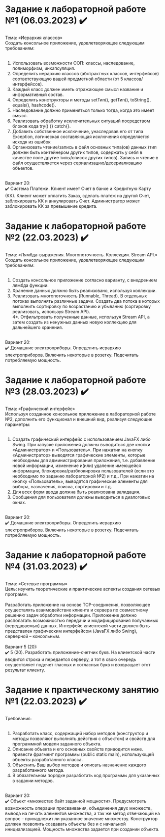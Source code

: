 # **Задание к лабораторной работе №1 (06.03.2023) ✔️**<br/>
Тема: «Иерархия классов»<br/>
Создать консольное приложение, удовлетворяющее следующим требованиям:<br/>
<br/>
1. Использовать возможности ООП: классы, наследование, полиморфизм, инкапсуляция.<br/>
2. Определить иерархию классов (абстрактных классов, интерфейсов) соответствующую вашей предметной области (от 5 классов/интерфейсов).<br/>
3. Каждый класс должен иметь отражающее смысл название и информативный состав.<br/>
4. Определить конструкторы и методы setТип(), getТип(), toString(), equals(), hashcode().<br/>
5. Наследование должно применяться только тогда, когда это имеет смысл.<br/>
6. Реализовать обработку исключительных ситуаций посредством блоков кода try() {} catch{}.<br/>
7. Добавить собственное исключение, унаследовав его от типа Exception, логическая составляющая исключения определяется исходя из ошибок<br/>
8. Организовать чтение/запись в файл основных типа(ов) данных (тип должен быть контейнером других типов, содержать у себя в качестве поле другие типы/список других типов). Запись и чтение в файл осуществляется через сериализацию/десериализацию объектов.<br/>
<br/>
Вариант 20:
<br/>
✔️ Система Платежи. Клиент имеет Счет в банке и Кредитную Карту (КК). Клиент может оплатить Заказ, сделать платеж на другой Счет, заблокировать КК и аннулировать Счет. Администратор может заблокировать КК за превышение кредита.<br/>

# **Задание к лабораторной работе №2 (22.03.2023) ✔️**<br/>
Тема: «Лямбда-выражения. Многопоточность. Коллекции. Stream API.»<br/>
Создать консольное приложение, удовлетворяющее следующим требованиям:<br/>
<br/>
1. Создать консольное приложение согласно варианту, с внедрением лямбда функции.<br/>
2. Хранение данных должно быть реализовано, используя коллекции.<br/>
3. Реализовать многопоточность (Runnable, Thread). В отдельных потоках выполнять различные задачи. Создать два потока в которых выполнить сортировку по возрастанию и убыванию (сортировку реализовать, используя Stream API).<br/>
4*. Отфильтровать полученные данные, используя Stream API, а затем создать из ненужных данных новую коллекцию для дальнейшего хранения. <br/>
<br/>
Вариант 20:
<br/>
✔️ Домашние электроприборы. Определить иерархию электроприборов. Включить некоторые в розетку. Подсчитать потребляемую мощность.<br/>

# **Задание к лабораторной работе №3 (28.03.2023) ✔️**<br/>
Тема: «Графический интерфейс»<br/>
Используя созданное консольное приложение в лабораторной работе №2, дополнить его функционал и внешний вид, реализуя следующие параметры:<br/>
<br/>
1. Создать графический интерфейс с использованием JavaFX либо Swing. При запуске приложения должны выводиться две кнопки «Администратор» и «Пользователь». При нажатии на кнопку «Администратор» выводятся графические элементы, которые необходимы для администрирования приложения, т.е. добавление новой информации, изменение и(или) удаление имеющейся информации, блокировка/разблокировка пользователей (если это необходимо по заданию лабораторной №2) и т.д.. При нажатии на кнопку «Пользователь», выводятся графические элементы для выбора, назначения, поиска, сортировки и т.д.<br/>
2. Для всех форм ввода должна быть реализована валидация.<br/>
3. Сообщения для пользователя должны выводиться в диалоговых окнах.<br/>
<br/>
Вариант 20:
<br/>
✔️ Домашние электроприборы. Определить иерархию электроприборов. Включить некоторые в розетку. Подсчитать потребляемую мощность.<br/>

# **Задание к лабораторной работе №4 (31.03.2023) ✔️**<br/>
Тема: «Сетевые программы»<br/>
Цель: изучить теоретические и практические аспекты создания сетевых программ.<br/>
<br/>
Разработать приложение на основе TCP-соединения, позволяющее осуществлять взаимодействие клиента и сервера по совместному решению задач обработки информации. Приложение должно располагать возможностью передачи и модифицирования получаемых (передаваемых) данных. Интерфейс клиентской части должен быть представлен графическим интерфейсом (JavaFX либо Swing), серверной – консольным.<br/>
<br/>
Вариант 5 (20):
<br/>
✔️ 5 (20). Разработать приложение-счетчик букв. На клиентской части вводится строка и передается серверу, а тот в свою очередь осуществляет подсчет гласных и согласных букв и возвращает этот результат клиенту. <br/>

# **Задание к практическому занятию №1 (22.03.2023) ✔️**<br/>
Требования:<br/>
<br/>
1. Разработать класс, содержащий набор методов (конструктор и методы позволяют выполнять действия с объектом) и свойств для программной модели заданного объекта.<br/>
2. Описание объекта и его основных свойств приводится ниже. привести фрагмент программы (public static main), использующей объекты разработанного класса.<br/>
3. Объяснить Ваш выбор методов и описать назначение каждого разработанного метода.<br/>
4. В обязательном порядке разработать код программы для указанных в задании методов.<br/>
<br/>
Вариант 20: <br/>
✔️ Объект «множество байт заданной мощности». Предусмотреть возможность операции присваивания, объединения двух множеств, вывода на печать элементов множества, а так же метод отвечающий на вопрос – принадлежит ли указанное значение множеству. Конструктор должен позволить создавать объекты без и с начальной инициализацией. Мощность множества задается при создании объекта.<br/>
